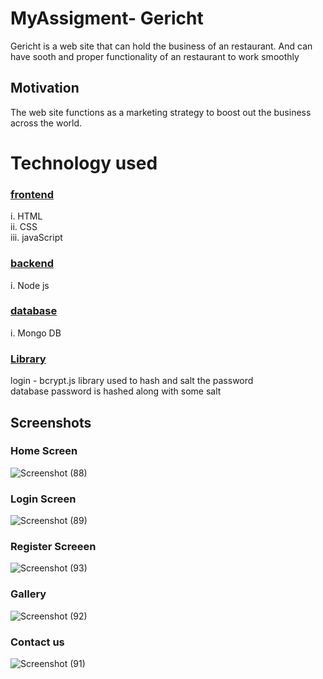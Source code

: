 # MyAssigment- Gericht

Gericht is a web site that can hold the business of an restaurant. And can have sooth and proper functionality of an restaurant to work smoothly
## Motivation
The web site functions as a marketing strategy to boost out the business across the world.
# Technology used
### <ins>frontend 
i. HTML <br>
ii. CSS <br>
iii. javaScript<br>

### <ins> backend 
i. Node js  <br>

### <ins> database
i. Mongo DB <br>

### <ins> Library 
login - bcrypt.js library used to hash and salt the password<br>
database password is hashed along with some salt

## Screenshots 

### Home Screen

![Screenshot (88)](https://user-images.githubusercontent.com/66829505/187323180-ed64052c-6bcd-4db5-80c9-83dce5ad188a.png)

### Login Screen
![Screenshot (89)](https://user-images.githubusercontent.com/66829505/187323262-bded18ef-a8e6-4394-b48e-1f902a0f235d.png)

### Register Screeen
![Screenshot (93)](https://user-images.githubusercontent.com/66829505/187324344-310d24d8-21be-475d-adde-7f070b71aba8.png)

### Gallery
![Screenshot (92)](https://user-images.githubusercontent.com/66829505/187324587-c5b09993-5e12-410f-8d22-b00e12b9d63d.png)

### Contact us
![Screenshot (91)](https://user-images.githubusercontent.com/66829505/187324490-925ec76a-b54d-4f9f-b4c5-c75ab85486ad.png)
